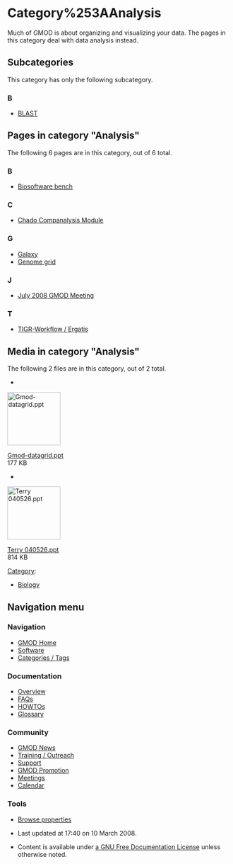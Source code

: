 



<span id="top"></span>




# <span dir="auto">Category%253AAnalysis</span>









Much of GMOD is about organizing and visualizing your data. The pages in
this category deal with data analysis instead.


## Subcategories

This category has only the following subcategory.



### B

- [BLAST](Category%253ABLAST "Category%253ABLAST")




## Pages in category "Analysis"

The following 6 pages are in this category, out of 6 total.



### B

- [Biosoftware bench](Biosoftware_bench "Biosoftware bench")

### C

- [Chado Companalysis
  Module](Chado_Companalysis_Module "Chado Companalysis Module")

### G

- [Galaxy](Galaxy.1 "Galaxy")
- [Genome grid](Genome_grid "Genome grid")

### J

- [July 2008 GMOD
  Meeting](July_2008_GMOD_Meeting "July 2008 GMOD Meeting")

### T

- [TIGR-Workflow /
  Ergatis](TIGR-Workflow_/_Ergatis "TIGR-Workflow / Ergatis")




## Media in category "Analysis"

The following 2 files are in this category, out of 2 total.

- 

  

  

  <img
  src="../mediawiki/skins/common/images/icons/fileicon.png" width="120"
  height="120" alt="Gmod-datagrid.ppt" />

  

  

  

  [Gmod-datagrid.ppt](https://raw.githubusercontent.com/GMOD/gmod.github.io/main/mediawiki/images/e/e4/Gmod-datagrid.ppt "File:Gmod-datagrid.ppt")  
  177 KB  

  

  

- 

  

  

  <img
  src="../mediawiki/skins/common/images/icons/fileicon.png" width="120"
  height="120" alt="Terry 040526.ppt" />

  

  

  

  [Terry 040526.ppt](https://raw.githubusercontent.com/GMOD/gmod.github.io/main/mediawiki/images/0/0f/Terry_040526.ppt "File:Terry 040526.ppt")  
  814 KB  

  

  





[Category](Special%253ACategories "Special%253ACategories"):

- [Biology](Category%253ABiology "Category%253ABiology")






## Navigation menu









### Navigation



- <span id="n-GMOD-Home">[GMOD Home](Main_Page)</span>
- <span id="n-Software">[Software](GMOD_Components)</span>
- <span id="n-Categories-.2F-Tags">[Categories /
  Tags](Categories)</span>




### Documentation



- <span id="n-Overview">[Overview](Overview)</span>
- <span id="n-FAQs">[FAQs](Category%253AFAQ)</span>
- <span id="n-HOWTOs">[HOWTOs](Category%253AHOWTO)</span>
- <span id="n-Glossary">[Glossary](Glossary)</span>




### Community



- <span id="n-GMOD-News">[GMOD News](GMOD_News)</span>
- <span id="n-Training-.2F-Outreach">[Training /
  Outreach](Training_and_Outreach)</span>
- <span id="n-Support">[Support](Support)</span>
- <span id="n-GMOD-Promotion">[GMOD Promotion](GMOD_Promotion)</span>
- <span id="n-Meetings">[Meetings](Meetings)</span>
- <span id="n-Calendar">[Calendar](Calendar)</span>




### Tools

- <span id="t-smwbrowselink"><a href="Special%253ABrowse/Category%253AAnalysis" rel="smw-browse">Browse
  properties</a></span>



- <span id="footer-info-lastmod">Last updated at 17:40 on 10 March
  2008.</span>
<!-- - <span id="footer-info-viewcount">16,835 page views.</span> -->
- <span id="footer-info-copyright">Content is available under
  <a href="http://www.gnu.org/licenses/fdl-1.3.html" class="external"
  rel="nofollow">a GNU Free Documentation License</a> unless otherwise
  noted.</span>

<!-- -->



<!-- -->




